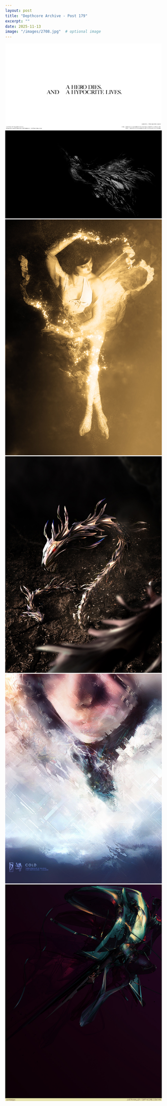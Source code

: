 ```yaml
---
layout: post
title: "Depthcore Archive - Post 179"
excerpt: ""
date: 2025-11-13
image: "/images/2708.jpg"  # optional image
---
```


<img src="/images/2708.jpg">
<img src="/images/2709.jpg" alt="2709.jpg"/>
<img src="/images/2713.jpg" alt="2713.jpg"/>
<img src="/images/2714.jpg" alt="2714.jpg"/>
<img src="/images/2718.jpg" alt="2718.jpg"/>
